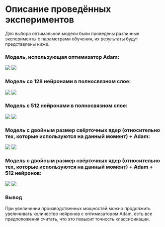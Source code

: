 # Описание проведённых экспериментов

Для выбора оптимальной модели были проведены различные эксперименты с параметрами обучения, их результаты будут представлены ниже.

### Модель, использующая оптимизатор Adam:

![](exp_images/ADAM_acc.png)
![](exp_images/ADAM_loss.png)

### Модель со 128 нейронами в полносвязном слое:

![](exp_images/128n_acc.png)
![](exp_images/128m_loss.png)

### Модель с 512 нейронами в полносвязном слое:

![](exp_images/512n_acc.png)
![](exp_images/512n_loss.png)

### Модель с двойным размер свёрточных ядер (относительно тех, которые используются на данный момент) + Adam:

![](exp_images/ADAM_kernel2x_acc.png)
![](exp_images/ADAM_Kernel2x_loss.png)

### Модель с двойным размер свёрточных ядер (относительно тех, которые используются на данный момент) + Adam + 512 нейронов:

![](exp_images/512n+4x+Adam_acc.png)
![](exp_images/512x+4x+Adam_loss.png)

### Вывод

При увеличении производственных мощностей можно продолжить увеличивать количество нейронов с оптимизатором Adam, есть все предположения считать, что это повысит точность классификации.
